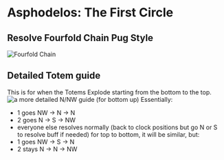 # Asphodelos: The First Circle

## Resolve Fourfold Chain Pug Style
![Fourfold Chain](https://cdn.discordapp.com/attachments/745762891575328789/928415723049590794/SPOILER_marksksksksnumbers.png)

## Detailed Totem guide
This is for when the Totems Explode starting from the bottom to the top.
![a more detailed N/NW guide (for bottom up)](https://media.discordapp.net/attachments/905922390964461628/928495721911582750/unknown.png)
Essentially:
 - 1 goes NW -> N -> N
 - 2 goes N -> S -> NW
 - everyone else resolves normally (back to clock positions but go N or S to resolve buff if needed)
for top to bottom, it will be similar, but:
 - 1 goes NW -> S -> N
 - 2 stays N -> N -> NW
